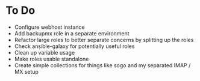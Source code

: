 # To Do

* Configure webhost instance
* Add backupmx role in a separate environment
* Refactor large roles to better separate concerns by splitting up the roles
* Check ansible-galaxy for potentially useful roles
* Clean up variable usage
* Make roles usable standalone
* Create simple collections for things like sogo and my separated IMAP / MX
setup

